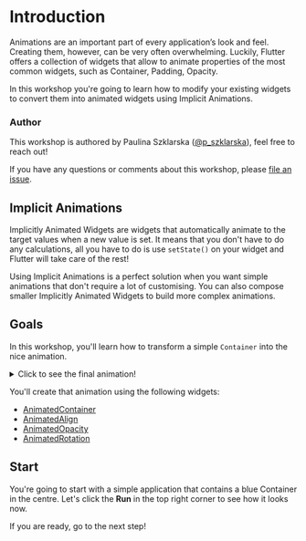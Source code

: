 # Introduction

Animations are an important part of every application’s look and feel. Creating
them, however, can be very often overwhelming. Luckily, Flutter offers a
collection of widgets that allow to animate properties of the most common
widgets, such as Container, Padding, Opacity.

In this workshop you're going to learn how to modify your existing widgets to
convert them into animated widgets using Implicit Animations.

### Author

This workshop is authored by Paulina Szklarska ([@p_szklarska](https://twitter.com/p_szklarska)), feel free to reach out!

If you have any questions or comments about this workshop, please [file an issue](https://github.com/pszklarska/flutter_animations_workshop/issues/new).

## Implicit Animations

Implicitly Animated Widgets are widgets that automatically animate to the target
values when a new value is set. It means that you don't have to do any
calculations, all you have to do is use `setState()` on your widget and Flutter
will take care of the rest!

Using Implicit Animations is a perfect solution when you want simple animations
that don't require a lot of customising. You can also compose smaller Implicitly
Animated Widgets to build more complex animations.

## Goals
In this workshop, you'll learn how to transform a simple `Container` into the
nice animation.

<details>
  <summary>Click to see the final animation!</summary>

![Final effect](https://github.com/pszklarska/flutter_animations_workshop/raw/main/assets/screen05.gif?raw=true)
</details>

You'll create that animation using the following widgets:

- [AnimatedContainer](https://api.flutter.dev/flutter/widgets/AnimatedContainer-class.html)
- [AnimatedAlign](https://api.flutter.dev/flutter/widgets/AnimatedAlign-class.html)
- [AnimatedOpacity](https://api.flutter.dev/flutter/widgets/AnimatedOpacity-class.html)
- [AnimatedRotation](https://api.flutter.dev/flutter/widgets/AnimatedRotation-class.html)

## Start

You're going to start with a simple application that contains a blue Container
in the centre. Let's click the **Run** in the top right corner to see how it
looks now.

If you are ready, go to the next step!

<img alt="Google Analytics" src="https://www.google-analytics.com/collect?v=1&cid=1&t=pageview&ec=workshop&ea=open&dp=blob/main/intro/instructions.md&dt=/intro&tid=UA-226934227-1" style="width: 1px; height: 1px"/>
